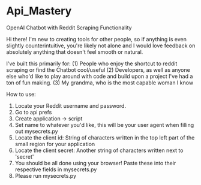 # Api_Mastery
OpenAI Chatbot with Reddit Scraping Functionality

Hi there! I'm new to creating tools for other people, so if anything is even slightly counterintuitive, you're likely not alone and I would love feedback on absolutely anything that doesn't feel smooth or natural.

I've built this primarily for:
(1) People who enjoy the shortcut to reddit scraping or find the Chatbot cool/useful 
(2) Developers, as well as anyone else who'd like to play around with code and build upon a project I've had a ton of fun making.
(3) My grandma, who is the most capable woman I know

How to use:
1. Locate your Reddit username and password.
2. Go to api prefs
3. Create application -> script
4. Set name to whatever you'd like, this will be your user agent when filling out mysecrets.py
5. Locate the client id: String of characters written in the top left part of the small region for your application
6. Locate the client secret: Another string of characters written next to 'secret'
7. You should be all done using your browser! Paste these into their respective fields in mysecrets.py
8. Please run mysecrets.py